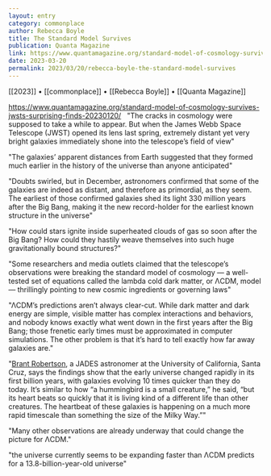 ```yaml
---
layout: entry
category: commonplace
author: Rebecca Boyle
title: The Standard Model Survives
publication: Quanta Magazine
link: https://www.quantamagazine.org/standard-model-of-cosmology-survives-jwsts-surprising-finds-20230120/
date: 2023-03-20
permalink: 2023/03/20/rebecca-boyle-the-standard-model-survives
---
```


[[2023]] • [[commonplace]] • [[Rebecca Boyle]] • [[Quanta Magazine]]

https://www.quantamagazine.org/standard-model-of-cosmology-survives-jwsts-surprising-finds-20230120/
 
"The cracks in cosmology were supposed to take a while to appear. But when the James Webb Space Telescope (JWST) opened its lens last spring, extremely distant yet very bright galaxies immediately shone into the telescope’s field of view"

"The galaxies’ apparent distances from Earth suggested that they formed much earlier in the history of the universe than anyone anticipated"

"Doubts swirled, but in December, astronomers confirmed that some of the galaxies are indeed as distant, and therefore as primordial, as they seem. The earliest of those confirmed galaxies shed its light 330 million years after the Big Bang, making it the new record-holder for the earliest known structure in the universe"

"How could stars ignite inside superheated clouds of gas so soon after the Big Bang? How could they hastily weave themselves into such huge gravitationally bound structures?"

"Some researchers and media outlets claimed that the telescope’s observations were breaking the standard model of cosmology — a well-tested set of equations called the lambda cold dark matter, or ΛCDM, model — thrillingly pointing to new cosmic ingredients or governing laws"

"ΛCDM’s predictions aren’t always clear-cut. While dark matter and dark energy are simple, visible matter has complex interactions and behaviors, and nobody knows exactly what went down in the first years after the Big Bang; those frenetic early times must be approximated in computer simulations. The other problem is that it’s hard to tell exactly how far away galaxies are."

"[Brant Robertson](https://www.astro.ucsc.edu/faculty/index.php?uid=brant), a JADES astronomer at the University of California, Santa Cruz, says the findings show that the early universe changed rapidly in its first billion years, with galaxies evolving 10 times quicker than they do today. It’s similar to how “a hummingbird is a small creature,” he said, “but its heart beats so quickly that it is living kind of a different life than other creatures. The heartbeat of these galaxies is happening on a much more rapid timescale than something the size of the Milky Way.”"

"Many other observations are already underway that could change the picture for ΛCDM."

"the universe currently seems to be expanding faster than ΛCDM predicts for a 13.8-billion-year-old universe"
